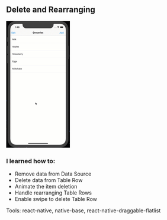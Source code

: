 ## Delete and Rearranging

![Delete and Rearranging](preview.gif)

### I learned how to:

- Remove data from Data Source
- Delete data from Table Row
- Animate the item deletion
- Handle rearranging Table Rows
- Enable swipe to delete Table Row

Tools: react-native, native-base, react-native-draggable-flatlist


